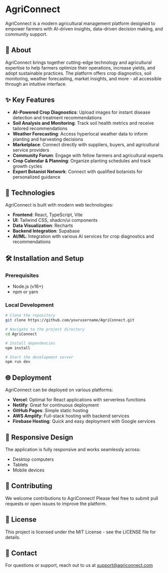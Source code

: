 # AgriConnect

AgriConnect is a modern agricultural management platform designed to empower farmers with AI-driven insights, data-driven decision making, and community support.

## 🌱 About

AgriConnect brings together cutting-edge technology and agricultural expertise to help farmers optimize their operations, increase yields, and adopt sustainable practices. The platform offers crop diagnostics, soil monitoring, weather forecasting, market insights, and more - all accessible through an intuitive interface.

## ✨ Key Features

- **AI-Powered Crop Diagnostics**: Upload images for instant disease detection and treatment recommendations
- **Soil Analysis and Monitoring**: Track soil health metrics and receive tailored recommendations
- **Weather Forecasting**: Access hyperlocal weather data to inform planting and harvesting decisions
- **Marketplace**: Connect directly with suppliers, buyers, and agricultural service providers
- **Community Forum**: Engage with fellow farmers and agricultural experts
- **Crop Calendar & Planning**: Organize planting schedules and track growth cycles
- **Expert Botanist Network**: Connect with qualified botanists for personalized guidance

## 🚀 Technologies

AgriConnect is built with modern web technologies:

- **Frontend**: React, TypeScript, Vite
- **UI**: Tailwind CSS, shadcn/ui components
- **Data Visualization**: Recharts
- **Backend Integration**: Supabase
- **AI/ML**: Integration with various AI services for crop diagnostics and recommendations

## 🛠️ Installation and Setup

### Prerequisites
- Node.js (v16+)
- npm or yarn

### Local Development
```bash
# Clone the repository
git clone https://github.com/yourusername/AgriConnect.git

# Navigate to the project directory
cd AgriConnect

# Install dependencies
npm install

# Start the development server
npm run dev
```

## 🌐 Deployment

AgriConnect can be deployed on various platforms:

- **Vercel**: Optimal for React applications with serverless functions
- **Netlify**: Great for continuous deployment
- **GitHub Pages**: Simple static hosting
- **AWS Amplify**: Full-stack hosting with backend services
- **Firebase Hosting**: Quick and easy deployment with Google services

## 📱 Responsive Design

The application is fully responsive and works seamlessly across:
- Desktop computers
- Tablets
- Mobile devices

## 🤝 Contributing

We welcome contributions to AgriConnect! Please feel free to submit pull requests or open issues to improve the platform.

## 📄 License

This project is licensed under the MIT License - see the LICENSE file for details.

## 📧 Contact

For questions or support, reach out to us at support@agriconnect.com
